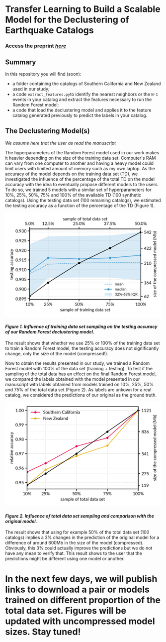 # Transfer Learning to Build a Scalable Model for the Declustering of Earthquake Catalogs

### Access the preprint *[here](https://www.essoar.org/doi/10.1002/essoar.10508001.1)*

## Summary
In this repository you will find (soon):
 - a folder containing the catalogs of Southern California and New Zealand used in our study;
 - a code ``` extract_features.py ```to identify the nearest neighbors or the ```N-1``` events in your catalog and extract the features necessary to run the Random Forest model;
 - a code that load the declustering model and applies it to the feature catalog generated previously to predict the labels in your catalog.

## The Declustering Model(s)

*We assume here that the user as read the manuscript*

The hyperparameters of the Random Forest model used in our work makes it heavier depending on the size of the training data set. Computer's RAM can vary from one computer to another and having a heavy model could limit users with limited amount of memory such as my own laptop.
As the accuracy of the model depends on the training data set (TD), we investigated the influence of the percentage of the total TD on the model accuracy with the idea to eventually propose different models to the users. To do so, we trained 5 models with a similar set of hyperparameters for 10%, 25%, 50%, 75% and 100% of the available TD (100 synthetic catalogs).
Using the testing data set (100 remaining catalogs), we estimated the testing accuracy as a function of the percentage of the TD (Figure 1).

![This Figure 1!](figures/acc_per_training.png)
#### *Figure 1. Influence of training data set sampling on the testing accuracy of our Random Forest declustering model.*

The result shows that whether we use 25% or 100% of the training data set to train a Random Forest model, the testing accuracy does not significantly change, only the size of the model (compressed!).

Now to obtain the results presented in our study, we trained a Random Forest model with 100% of the data set (training + testing).
To test if the sampling of the total data has an effect on the final Random Forest model, we compared the labels obtained with the model presented in our manuscript with labels obtained from models trained on 10%, 25%, 50% and 75% of the total data set (Figure 2). As labels are unkown for a real catalog, we considered the predictions of our original as the ground truth.

![This Figure 2!](figures/irl_acc_models.png)
#### *Figure 2. Influence of total data set sampling and comparison with the original model.*

The result shows that using for example 50% of the total data set (100 catalogs) implies a 3% changes in the prediction of the original model for a difference of around 600Mb in the size of the model (compressed). Obviously, this 3% could actually improve the predictions but we do not have any mean to verify that. This result shows to the user that the predictions might be different using one model or another.

# In the next few days, we will publish links to download a pair or models trained on different proportion of the total data set. Figures will be updated with uncompressed model sizes. Stay tuned!
